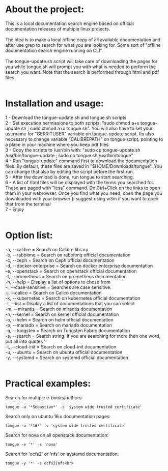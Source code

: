 # About the project:<br>
This is a local documentation search engine based on official documentation releases of multiple linux projects. <br><br>
The idea is to make a local offline copy of all available documentation and after use grep to search for what you are looking for. Some sort of "offline documentation search engine running on CLI".<br><br>
The tongue-update.sh script will take care of downloading the pages for you while tongue.sh will prompt you with what is needed to perform the search you want. Note that the search is performed through html and pdf files<br>
<br>
# Installation and usage:<br>
1 - Download the tongue-update.sh and tongue.sh scripts<br>
2 - Set execution permissions to both scripts: "sudo chmod a+x tongue-update.sh ; sudo chmod a+x tongue.sh". You will also have to set your username for "GERRITUSER" variable on tongue-update script. Its also necessary to change variable "CALIBREPATH" on tongue script, pointing to a place in your machine where you keep pdf files<br>
3 - Copy the scripts to /usr/bin with: "sudo cp tongue-update.sh /usr/bin/tongue-update ; sudo cp tongue.sh /usr/bin/tongue"<br>
4 - Run "tongue-update" command first to download the documentation files. By default, these files are saved in "$HOME/Downloads/tongue". You can change that also by editing the script before the first run.<br>
5 - After the download is done, run tongue to start searching.<br>
6 - A list of html files will be displayed with the terms you searched for. These are paged with "less" command. Do Ctrl+Click on the links to open them in your webrowser. Once you find what you need, open the page you downloaded with your browser (i suggest using w3m if you want to open that from the terminal<br>
7 - Enjoy<br>
<br>
# Option list:<br>
-a, --calibre = Search on Calibre library<br>
-b, --rabbitmq = Search on rabbitmq official documentation<br>
-c, --ceph = Search on Ceph official documentation<br>
-d, --docker-enterprise = Search on docker enterprise documentation<br>
-e, --openstack = Search on openstack official documentation<br>
-f, --prometheus = Search on prometheus documentation<br>
-h, --help = Display a list of options to chose from<br>
-i, --case-sensitive = Searches are case sensitive.<br>
-j, --calico = Search on Calico documentation<br>
-k, --kubernetes = Search on kubernetes official documentation<br>
-l, --list = Display a list of documentations that you can select<br>
-m, --mirantis = Search on mirantis documentation<br>
-n, --kernel = Search on kernel official documentation<br>
-o, --helm = Search on helm official documentation<br>
-p, --mariadb = Search on mariadb documentation<br>
-q, --tungsten = Search on Tungsten Fabric documentation<br>
-s, --search = Search string. If you are searching for more then one word, put all into quotes ''<br>
-t, --cloud-init = Search on cloud-init documentation<br>
-u, --ubuntu = Search on ubuntu official documentation<br>
-y, --systemd = Search on systemd official documentation<br>
 <br>
# Practical examples:<br>
Search for multiple e-books/authors:<br>
```
tongue -a '*Sebastian*' -s 'system wide trusted certificate'
```
Search only on ubuntu 16.x documentation pages:<br>
```
tongue -u '*16*' -s 'system wide trusted certificate'
```
Search for nova on all openstack documentation:<br>
```
tongue -e '*' -s 'nova'
```
Search for 'ocfs2' or 'nfs' on systemd documentation:<br>
```
tongue -y '*' -s ocfs2|nfs<br>
```
